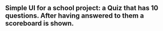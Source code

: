 ## Simple UI for a school project: a Quiz that has 10 questions. After having answered to them a scoreboard is shown.
